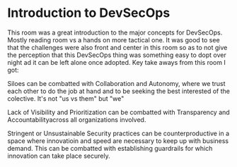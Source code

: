 # Introduction to DevSecOps

This room was a great introduction to the major concepts for DevSecOps. Mostly reading room vs a hands on more tactical one. It was good to see that the challenges were also front and center in this room so as to not give the perception that this DevSecOps thing was something easy to dopt over night ad it can be left alone once adopted. Key take aways from this room I got:

Siloes can be combatted with Collaboration and Autonomy, where we trust each other to do the job at hand and to be seeking the best interested of the colective. It's not "us vs them" but "we"

Lack of Visibility and Prioritization can be combatted with Transparency and Accountabilityacross all organizations involved.

Stringent or Unsustainable Security practices can be counterproductive in a space where innovatioin and speed are necessary to keep up with business demand. This can be combatted with establishing guardrails for which innovation can take place securely.


